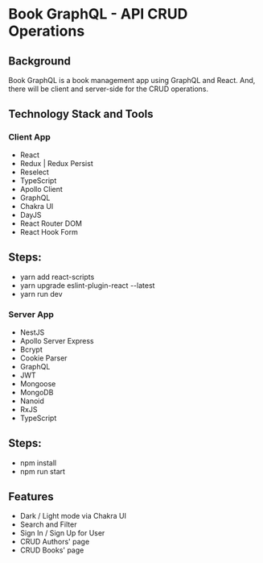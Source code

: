 # Book GraphQL - API CRUD Operations

## Background

Book GraphQL is a book management app using GraphQL and React. And, there will be client and server-side for the CRUD operations.

## Technology Stack and Tools

### Client App

- React
- Redux | Redux Persist
- Reselect
- TypeScript
- Apollo Client
- GraphQL
- Chakra UI
- DayJS
- React Router DOM
- React Hook Form

## Steps:
- yarn add react-scripts
- yarn upgrade eslint-plugin-react --latest
- yarn run dev

### Server App

- NestJS
- Apollo Server Express
- Bcrypt
- Cookie Parser
- GraphQL
- JWT
- Mongoose
- MongoDB
- Nanoid
- RxJS
- TypeScript

## Steps:
- npm install
- npm run start 


## Features

- Dark / Light mode via Chakra UI
- Search and Filter
- Sign In / Sign Up for User
- CRUD Authors' page
- CRUD Books' page



